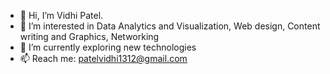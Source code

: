 - 👋 Hi, I’m Vidhi Patel.
- 👀 I’m interested in Data Analytics and Visualization, Web design, Content writing and Graphics, Networking
- 🌱 I’m currently exploring new technologies
- 📫 Reach me: patelvidhi1312@gmail.com

<!---
Vidhi-13/Vidhi-13 is a ✨ special ✨ repository because its `README.md` (this file) appears on your GitHub profile.
You can click the Preview link to take a look at your changes.
--->
